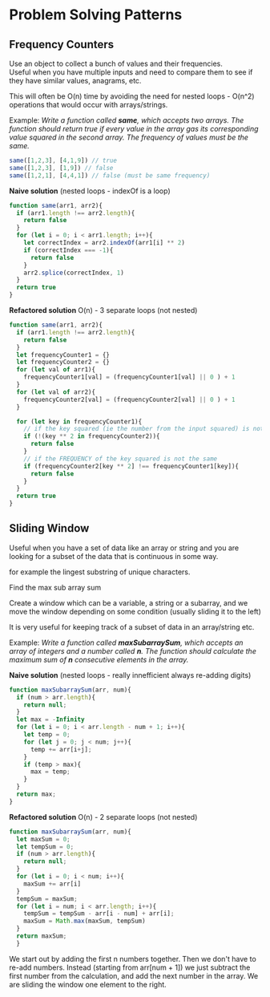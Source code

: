 # Problem Solving Patterns

## Frequency Counters

Use an object to collect a bunch of values and their frequencies.  
Useful when you have multiple inputs and need to compare them to see if they have similar values, anagrams, etc.  

This will often be O(n) time by avoiding the need for nested loops - O(n^2) operations that would occur with arrays/strings.  

Example: _Write a function called __same__, which accepts two arrays. The function should return true if every value in the array gas its corresponding value squared in the second array. The frequency of values must be the same._  

```js
same([1,2,3], [4,1,9]) // true
same([1,2,3], [1,9]) // false
same([1,2,1], [4,4,1]) // false (must be same frequency)
```

__Naive solution__ (nested loops - indexOf is a loop)
```js
function same(arr1, arr2){
  if (arr1.length !== arr2.length){
    return false
  }
  for (let i = 0; i < arr1.length; i++){
    let correctIndex = arr2.indexOf(arr1[i] ** 2)
    if (correctIndex === -1){
      return false
    }
    arr2.splice(correctIndex, 1)
  }
  return true
}
```

__Refactored solution__ O(n) - 3 separate loops (not nested)
```js
function same(arr1, arr2){
  if (arr1.length !== arr2.length){
    return false
  }
  let frequencyCounter1 = {}
  let frequencyCounter2 = {}
  for (let val of arr1){
    frequencyCounter1[val] = (frequencyCounter1[val] || 0 ) + 1
  }
  for (let val of arr2){
    frequencyCounter2[val] = (frequencyCounter2[val] || 0 ) + 1
  }

  for (let key in frequencyCounter1){
    // if the key squared (ie the number from the input squared) is not in there at all 
    if (!(key ** 2 in frequencyCounter2)){
      return false
    }
    // if the FREQUENCY of the key squared is not the same
    if (frequencyCounter2[key ** 2] !== frequencyCounter1[key]){
      return false
    }
  }
  return true
}
```


## Sliding Window

Useful when you have a set of data like an array or string and you are looking for a subset of the data that is continuous in some way.  

for example the lingest substring of unique characters.  

Find the max sub array sum  

Create a window which can be a variable, a string or a subarray, and we move the window depending on some condition (usually sliding it to the left)  

It is very useful for keeping track of a subset of data in an array/string etc.  

Example: _Write a function called __maxSubarraySum__, which accepts an array of integers and a number called __n__. The function should calculate the maximum sum of __n__ consecutive elements in the array._  

__Naive solution__ (nested loops - really innefficient always re-adding digits)
```js
function maxSubarraySum(arr, num){
  if (num > arr.length){
    return null;
  }
  let max = -Infinity
  for (let i = 0; i < arr.length - num + 1; i++){
    let temp = 0;
    for (let j = 0; j < num; j++){
      temp += arr[i+j];
    }
    if (temp > max){
      max = temp;
    }
  }
  return max;
}
```


__Refactored solution__ O(n) - 2 separate loops (not nested)
```js
function maxSubarraySum(arr, num){
  let maxSum = 0;
  let tempSum = 0;
  if (num > arr.length){
    return null;
  }
  for (let i = 0; i < num; i++){
    maxSum += arr[i]
  }
  tempSum = maxSum;
  for (let i = num; i < arr.length; i++){
    tempSum = tempSum - arr[i - num] + arr[i];
    maxSum = Math.max(maxSum, tempSum)
  }
  return maxSum;
  }
```

We start out by adding the first n numbers together. Then we don't have to re-add numbers. Instead (starting from arr[num + 1]) we just subtract the first number from the calculation, and add the next number in the array. We are sliding the window one element to the right.